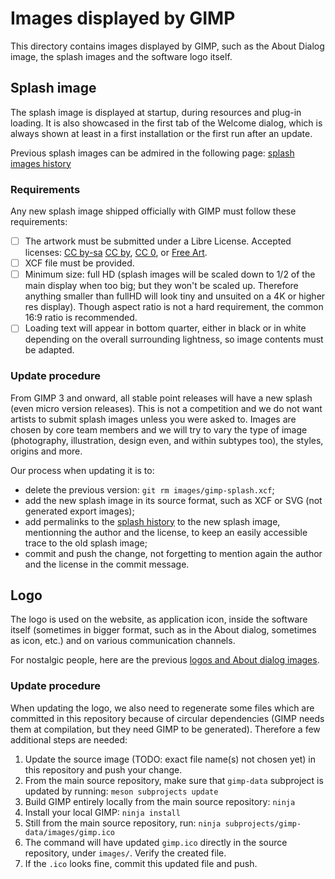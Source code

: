# Images displayed by GIMP

This directory contains images displayed by GIMP, such as the About Dialog
image, the splash images and the software logo itself.

## Splash image

The splash image is displayed at startup, during resources and plug-in loading.
It is also showcased in the first tab of the Welcome dialog, which is always
shown at least in a first installation or the first run after an update.

Previous splash images can be admired in the following page: [splash images history](splash-log.md)

### Requirements

Any new splash image shipped officially with GIMP must follow these
requirements:

- [ ] The artwork must be submitted under a Libre License.
      Accepted licenses:
      [CC by-sa](https://creativecommons.org/licenses/by-sa/4.0/)
      [CC by](https://creativecommons.org/licenses/by/4.0/),
      [CC 0](https://creativecommons.org/publicdomain/zero/1.0/),
      or [Free Art](https://artlibre.org/licence/lal/en/).
- [ ] XCF file must be provided.
- [ ] Minimum size: full HD (splash images will be scaled down to 1/2
      of the main display when too big; but they won't be scaled up.
      Therefore anything smaller than fullHD will look tiny and
      unsuited on a 4K or higher res display). Though aspect ratio is not a hard
      requirement, the common 16:9 ratio is recommended.
- [ ] Loading text will appear in bottom quarter, either in black or in white
      depending on the overall surrounding lightness, so image contents must be
      adapted.

### Update procedure

From GIMP 3 and onward, all stable point releases will have a new splash (even
micro version releases). This is not a competition and we do not want artists to
submit splash images unless you were asked to. Images are chosen by core team
members and we will try to vary the type of image (photography, illustration,
design even, and within subtypes too), the styles, origins and more.

Our process when updating it is to:

* delete the previous version: `git rm images/gimp-splash.xcf`;
* add the new splash image in its source format, such as XCF or SVG (not
  generated export images);
* add permalinks to the [splash history](splash-log.md) to the new splash image,
  mentionning the author and the license, to keep an easily accessible trace to
  the old splash image;
* commit and push the change, not forgetting to mention again the author and the
  license in the commit message.

## Logo

The logo is used on the website, as application icon, inside the software
itself (sometimes in bigger format, such as in the About dialog, sometimes as
icon, etc.) and on various communication channels.

For nostalgic people, here are the previous [logos and About dialog images](logo-log.md).

### Update procedure

When updating the logo, we also need to regenerate some files which are
committed in this repository because of circular dependencies (GIMP needs them
at compilation, but they need GIMP to be generated). Therefore a few additional
steps are needed:

1. Update the source image (TODO: exact file name(s) not chosen yet) in this
   repository and push your change.
2. From the main source repository, make sure that `gimp-data` subproject is
   updated by running: `meson subprojects update`
3. Build GIMP entirely locally from the main source repository: `ninja`
4. Install your local GIMP: `ninja install`
5. Still from the main source repository, run: `ninja subprojects/gimp-data/images/gimp.ico`
6. The command will have updated `gimp.ico` directly in the source repository,
   under `images/`. Verify the created file.
7. If the `.ico` looks fine, commit this updated file and push.
